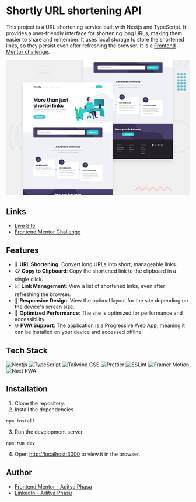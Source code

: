 # Shortly URL shortening API

This project is a URL shortening service built with Nextjs and TypeScript. It provides a user-friendly interface for shortening long URLs, making them easier to share and remember. It uses local storage to store the shortened links, so they persist even after refreshing the browser. It is a [Frontend Mentor challenge](https://www.frontendmentor.io/challenges/url-shortening-api-landing-page-2ce3ob-G).

![Shortly URL shortening API](./public/desktop-preview.jpg)

## Links

- [Live Site](https://shortly-azure.vercel.app/)
- [Frontend Mentor Challenge](https://www.frontendmentor.io/solutions/url-shortening-api-nextjs-typescript-ov1mUC9j-0)

## Features

- 🔗 **URL Shortening**: Convert long URLs into short, manageable links.
- 📋 **Copy to Clipboard**: Copy the shortened link to the clipboard in a single click.
- 📈 **Link Management**: View a list of shortened links, even after refreshing the browser.
- 📱 **Responsive Design**: View the optimal layout for the site depending on the device's screen size.
- 🚀 **Optimized Performance**: The site is optimized for performance and accessibility.
- 🌐 **PWA Support**: The application is a Progressive Web App, meaning it can be installed on your device and accessed offline.

## Tech Stack

![Nextjs](https://img.shields.io/badge/Next.js-000000.svg?style=for-the-badge&logo=nextdotjs&logoColor=white)
![TypeScript](https://img.shields.io/badge/TypeScript-3178C6.svg?style=for-the-badge&logo=TypeScript&logoColor=white)
![Tailwind CSS](https://img.shields.io/badge/Tailwind%20CSS-38B2AC.svg?style=for-the-badge&logo=Tailwind%20CSS&logoColor=white)
![Prettier](https://img.shields.io/badge/Prettier-F7B93E.svg?style=for-the-badge&logo=Prettier&logoColor=black)
![ESLint](https://img.shields.io/badge/ESLint-4B32C3.svg?style=for-the-badge&logo=ESLint&logoColor=white)
![Framer Motion](https://img.shields.io/badge/Framer%20Motion-0055FF.svg?style=for-the-badge&logo=Framer&logoColor=white)
![Next PWA](https://img.shields.io/badge/Next%20PWA-000000.svg?style=for-the-badge&logo=nextdotjs&logoColor=white)

## Installation

1. Clone the repository.
2. Install the dependencies

```
npm install
```

3. Run the development server

```
npm run dev
```

4. Open [http://localhost:3000](http://localhost:3000) to view it in the browser.

## Author

- [Frontend Mentor - Aditya Phasu](https://www.frontendmentor.io/profile/adityaphasu)
- [LinkedIn - Aditya Phasu](https://www.linkedin.com/in/adityaphasu/)
